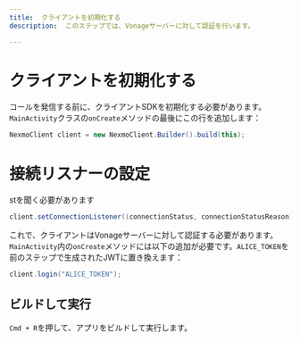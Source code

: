 ```yaml
---
title:  クライアントを初期化する
description:  このステップでは、Vonageサーバーに対して認証を行います。

---
```


クライアントを初期化する
============

コールを発信する前に、クライアントSDKを初期化する必要があります。`MainActivity`クラスの`onCreate`メソッドの最後にこの行を追加します：

```java
NexmoClient client = new NexmoClient.Builder().build(this);
```

接続リスナーの設定
=========

stを聞く必要があります

```java
client.setConnectionListener((connectionStatus, connectionStatusReason) -> runOnUiThread(() -> connectionStatusTextView.setText(connectionStatus.toString())));
```

これで、クライアントはVonageサーバーに対して認証する必要があります。`MainActivity`内の`onCreate`メソッドには以下の追加が必要です。`ALICE_TOKEN`を前のステップで生成されたJWTに置き換えます：

```java
client.login("ALICE_TOKEN");
```

ビルドして実行
-------

`Cmd + R`を押して、アプリをビルドして実行します。

